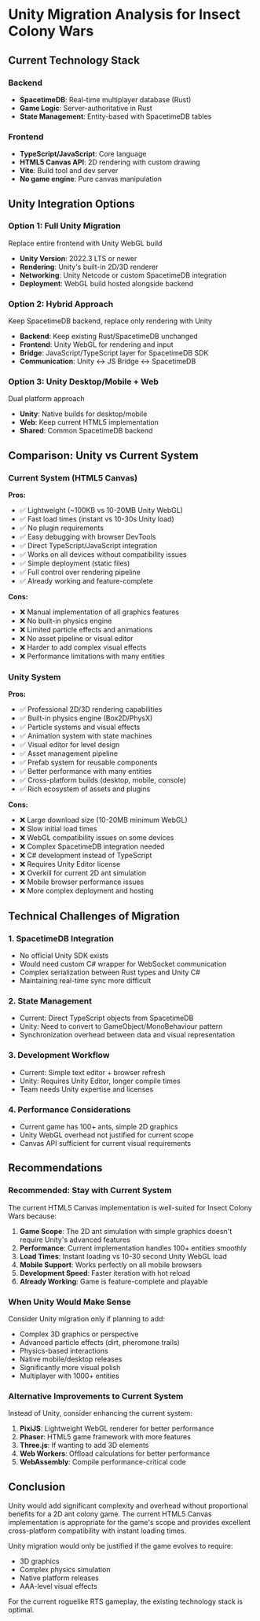 # Unity Migration Analysis for Insect Colony Wars

## Current Technology Stack

### Backend
- **SpacetimeDB**: Real-time multiplayer database (Rust)
- **Game Logic**: Server-authoritative in Rust
- **State Management**: Entity-based with SpacetimeDB tables

### Frontend
- **TypeScript/JavaScript**: Core language
- **HTML5 Canvas API**: 2D rendering with custom drawing
- **Vite**: Build tool and dev server
- **No game engine**: Pure canvas manipulation

## Unity Integration Options

### Option 1: Full Unity Migration
Replace entire frontend with Unity WebGL build
- **Unity Version**: 2022.3 LTS or newer
- **Rendering**: Unity's built-in 2D/3D renderer
- **Networking**: Unity Netcode or custom SpacetimeDB integration
- **Deployment**: WebGL build hosted alongside backend

### Option 2: Hybrid Approach
Keep SpacetimeDB backend, replace only rendering with Unity
- **Backend**: Keep existing Rust/SpacetimeDB unchanged
- **Frontend**: Unity WebGL for rendering and input
- **Bridge**: JavaScript/TypeScript layer for SpacetimeDB SDK
- **Communication**: Unity ↔ JS Bridge ↔ SpacetimeDB

### Option 3: Unity Desktop/Mobile + Web
Dual platform approach
- **Unity**: Native builds for desktop/mobile
- **Web**: Keep current HTML5 implementation
- **Shared**: Common SpacetimeDB backend

## Comparison: Unity vs Current System

### Current System (HTML5 Canvas)

**Pros:**
- ✅ Lightweight (~100KB vs 10-20MB Unity WebGL)
- ✅ Fast load times (instant vs 10-30s Unity load)
- ✅ No plugin requirements
- ✅ Easy debugging with browser DevTools
- ✅ Direct TypeScript/JavaScript integration
- ✅ Works on all devices without compatibility issues
- ✅ Simple deployment (static files)
- ✅ Full control over rendering pipeline
- ✅ Already working and feature-complete

**Cons:**
- ❌ Manual implementation of all graphics features
- ❌ No built-in physics engine
- ❌ Limited particle effects and animations
- ❌ No asset pipeline or visual editor
- ❌ Harder to add complex visual effects
- ❌ Performance limitations with many entities

### Unity System

**Pros:**
- ✅ Professional 2D/3D rendering capabilities
- ✅ Built-in physics engine (Box2D/PhysX)
- ✅ Particle systems and visual effects
- ✅ Animation system with state machines
- ✅ Visual editor for level design
- ✅ Asset management pipeline
- ✅ Prefab system for reusable components
- ✅ Better performance with many entities
- ✅ Cross-platform builds (desktop, mobile, console)
- ✅ Rich ecosystem of assets and plugins

**Cons:**
- ❌ Large download size (10-20MB minimum WebGL)
- ❌ Slow initial load times
- ❌ WebGL compatibility issues on some devices
- ❌ Complex SpacetimeDB integration needed
- ❌ C# development instead of TypeScript
- ❌ Requires Unity Editor license
- ❌ Overkill for current 2D ant simulation
- ❌ Mobile browser performance issues
- ❌ More complex deployment and hosting

## Technical Challenges of Migration

### 1. SpacetimeDB Integration
- No official Unity SDK exists
- Would need custom C# wrapper for WebSocket communication
- Complex serialization between Rust types and Unity C#
- Maintaining real-time sync more difficult

### 2. State Management
- Current: Direct TypeScript objects from SpacetimeDB
- Unity: Need to convert to GameObject/MonoBehaviour pattern
- Synchronization overhead between data and visual representation

### 3. Development Workflow
- Current: Simple text editor + browser refresh
- Unity: Requires Unity Editor, longer compile times
- Team needs Unity expertise and licenses

### 4. Performance Considerations
- Current game has 100+ ants, simple 2D graphics
- Unity WebGL overhead not justified for current scope
- Canvas API sufficient for current visual requirements

## Recommendations

### **Recommended: Stay with Current System**

The current HTML5 Canvas implementation is well-suited for Insect Colony Wars because:

1. **Game Scope**: The 2D ant simulation with simple graphics doesn't require Unity's advanced features
2. **Performance**: Current implementation handles 100+ entities smoothly
3. **Load Times**: Instant loading vs 10-30 second Unity WebGL load
4. **Mobile Support**: Works perfectly on all mobile browsers
5. **Development Speed**: Faster iteration with hot reload
6. **Already Working**: Game is feature-complete and playable

### When Unity Would Make Sense

Consider Unity migration only if planning to add:
- Complex 3D graphics or perspective
- Advanced particle effects (dirt, pheromone trails)
- Physics-based interactions
- Native mobile/desktop releases
- Significantly more visual polish
- Multiplayer with 1000+ entities

### Alternative Improvements to Current System

Instead of Unity, consider enhancing the current system:
1. **PixiJS**: Lightweight WebGL renderer for better performance
2. **Phaser**: HTML5 game framework with more features
3. **Three.js**: If wanting to add 3D elements
4. **Web Workers**: Offload calculations for better performance
5. **WebAssembly**: Compile performance-critical code

## Conclusion

Unity would add significant complexity and overhead without proportional benefits for a 2D ant colony game. The current HTML5 Canvas implementation is appropriate for the game's scope and provides excellent cross-platform compatibility with instant loading times. 

Unity migration would only be justified if the game evolves to require:
- 3D graphics
- Complex physics simulation  
- Native platform releases
- AAA-level visual effects

For the current roguelike RTS gameplay, the existing technology stack is optimal.